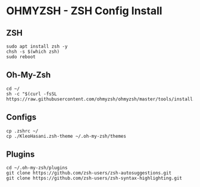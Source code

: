 # OHMYZSH - ZSH Config Install

## ZSH

```shell
sudo apt install zsh -y
chsh -s $(which zsh)
sudo reboot
```

## Oh-My-Zsh

```shell
cd ~/
sh -c "$(curl -fsSL https://raw.githubusercontent.com/ohmyzsh/ohmyzsh/master/tools/install.sh)"
```

## Configs

```shell
cp .zshrc ~/
cp ./KleoHasani.zsh-theme ~/.oh-my-zsh/themes
```

## Plugins

```shell
cd ~/.oh-my-zsh/plugins
git clone https://github.com/zsh-users/zsh-autosuggestions.git
git clone https://github.com/zsh-users/zsh-syntax-highlighting.git
```
